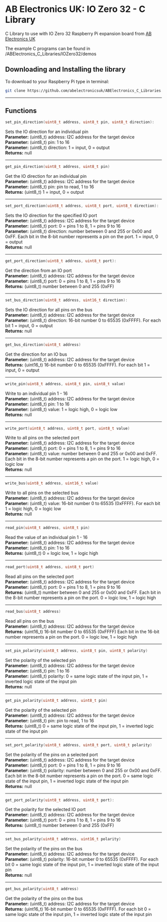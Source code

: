 AB Electronics UK: IO Zero 32 - C Library
=====

C Library to use with IO Zero 32 Raspberry Pi expansion board from [AB Electronics UK](https://www.abelectronics.co.uk)

The example C programs can be found in /ABElectronics_C_Libraries/IOZero32/demos

Downloading and Installing the library
----------

To download to your Raspberry Pi type in terminal:  

```bash
git clone https://github.com/abelectronicsuk/ABElectronics_C_Libraries.git
```

___  

Functions
----------


```c
set_pin_direction(uint8_t address, uint8_t pin, uint8_t direction):
```

Sets the IO direction for an individual pin  
**Parameter:** (uint8_t) address: I2C address for the target device  
**Parameter:** (uint8_t) pin: 1 to 16  
**Parameter:** (uint8_t) direction: 1 = input, 0 = output  
**Returns:** null
___

```c
get_pin_direction(uint8_t address, uint8_t pin)
```

Get the IO direction for an individual pin  
**Parameter:** (uint8_t) address: I2C address for the target device  
**Parameter:** (uint8_t) pin: pin to read, 1 to 16  
**Returns:** (uint8_t) 1 = input, 0 = output  
___

```c
set_port_direction(uint8_t address, uint8_t port, uint8_t direction): 
```

Sets the IO direction for the specified IO port  
**Parameter:** (uint8_t) address: I2C address for the target device  
**Parameter:** (uint8_t) port: 0 = pins 1 to 8, 1 = pins 9 to 16  
**Parameter:** (uint8_t) direction: number between 0 and 255 or 0x00 and 0xFF.  Each bit in the 8-bit number represents a pin on the port.  1 = input, 0 = output  
**Returns:** null
___

```c
get_port_direction(uint8_t address, uint8_t port): 
```

Get the direction from an IO port  
**Parameter:** (uint8_t) address: I2C address for the target device  
**Parameter:** (uint8_t) port: 0 = pins 1 to 8, 1 = pins 9 to 16  
**Returns:** (uint8_t) number between 0 and 255 (0xFF)  
___

```c
set_bus_direction(uint8_t address, uint16_t direction): 
```

Sets the IO direction for all pins on the bus  
**Parameter:** (uint8_t) address: I2C address for the target device  
**Parameter:** (uint8_t) direction: 16-bit number 0 to 65535 (0xFFFF).  For each bit 1 = input, 0 = output  
**Returns:** null
___

```c
get_bus_direction(uint8_t address)
```

Get the direction for an IO bus  
**Parameter:** (uint8_t) address: I2C address for the target device  
**Returns:** (uint16_t) 16-bit number 0 to 65535 (0xFFFF). For each bit 1 = input, 0 = output  
___

```c
write_pin(uint8_t address, uint8_t pin, uint8_t value)
```

Write to an individual pin 1 - 16  
**Parameter:** (uint8_t) address: I2C address for the target device  
**Parameter:** (uint8_t) pin: 1 to 16  
**Parameter:** (uint8_t) value: 1 = logic high, 0 = logic low  
**Returns:** null  
___

```c
write_port(uint8_t address, uint8_t port, uint8_t value)
```

Write to all pins on the selected port  
**Parameter:** (uint8_t) address: I2C address for the target device  
**Parameter:** (uint8_t) port: 0 = pins 1 to 8, 1 = pins 9 to 16  
**Parameter:** (uint8_t) value:  number between 0 and 255 or 0x00 and 0xFF.  Each bit in the 8-bit number represents a pin on the port.  1 = logic high, 0 = logic low  
**Returns:** null  
___

```c
write_bus(uint8_t address, uint16_t value)
```

Write to all pins on the selected bus  
**Parameter:** (uint8_t) address: I2C address for the target device  
**Parameter:** (uint8_t) value: 16-bit number 0 to 65535 (0xFFFF). For each bit 1 = logic high, 0 = logic low  
**Returns:** null  
___

```c
read_pin(uint8_t address, uint8_t pin)
```

Read the value of an individual pin 1 - 16  
**Parameter:** (uint8_t) address: I2C address for the target device  
**Parameter:** (uint8_t) pin: 1 to 16  
**Returns:** (uint8_t) 0 = logic low, 1 = logic high  
___

```c
read_port(uint8_t address, uint8_t port)
```

Read all pins on the selected port  
**Parameter:** (uint8_t) address: I2C address for the target device  
**Parameter:** (uint8_t) port: 0 = pins 1 to 8, 1 = pins 9 to 16  
**Returns:** (uint8_t) number between 0 and 255 or 0x00 and 0xFF.  Each bit in the 8-bit number represents a pin on the port.  0 = logic low, 1 = logic high
___

```c
read_bus(uint8_t address)
```

Read all pins on the bus  
**Parameter:** (uint8_t) address: I2C address for the target device  
**Returns:** (uint16_t) 16-bit number 0 to 65535 (0xFFFF) Each bit in the 16-bit number represents a pin on the port.  0 = logic low, 1 = logic high  
___

```c
set_pin_polarity(uint8_t address, uint8_t pin, uint8_t polarity)
```

Set the polarity of the selected pin  
**Parameter:** (uint8_t) address: I2C address for the target device  
**Parameter:** (uint8_t) pin: 1 to 16  
**Parameter:** (uint8_t) polarity: 0 = same logic state of the input pin, 1 = inverted logic state of the input pin  
**Returns:** null
___

```c
get_pin_polarity(uint8_t address, uint8_t pin)
```

Get the polarity of the selected pin  
**Parameter:** (uint8_t) address: I2C address for the target device  
**Parameter:** (uint8_t) pin: pin to read, 1 to 16  
**Returns:** (uint8_t) 0 = same logic state of the input pin, 1 = inverted logic state of the input pin  
___

```c
set_port_polarity(uint8_t address, uint8_t port, uint8_t polarity)
```

Set the polarity of the pins on a selected port  
**Parameter:** (uint8_t) address: I2C address for the target device  
**Parameter:** (uint8_t) port: 0 = pins 1 to 8, 1 = pins 9 to 16  
**Parameter:** (uint8_t) polarity: number between 0 and 255 or 0x00 and 0xFF.  Each bit in the 8-bit number represents a pin on the port.  0 = same logic state of the input pin, 1 = inverted logic state of the input pin  
**Returns:** null
___

```c
get_port_polarity(uint8_t address, uint8_t port): 
```

Get the polarity for the selected IO port  
**Parameter:** (uint8_t) address: I2C address for the target device  
**Parameter:** (uint8_t) port: 0 = pins 1 to 8, 1 = pins 9 to 16  
**Returns:** (uint8_t) number between 0 and 255 (0xFF)  
___

```c
set_bus_polarity(uint8_t address, uint16_t polarity)
```

Set the polarity of the pins on the bus  
**Parameter:** (uint8_t) address: I2C address for the target device  
**Parameter:** (uint8_t) polarity: 16-bit number 0 to 65535 (0xFFFF).  For each bit 0 = same logic state of the input pin, 1 = inverted logic state of the input pin  
**Returns:** null  
___

```c
get_bus_polarity(uint8_t address)
```

Get the polarity of the pins on the bus  
**Parameter:** (uint8_t) address: I2C address for the target device  
**Returns:** (uint16_t) 16-bit number 0 to 65535 (0xFFFF). For each bit 0 = same logic state of the input pin, 1 = inverted logic state of the input pin  


